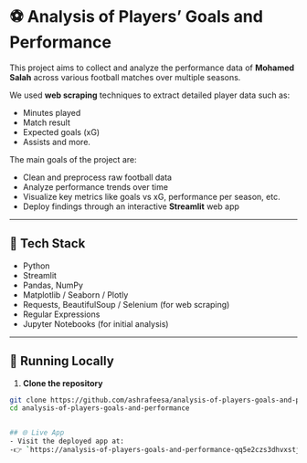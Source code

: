 # ⚽ Analysis of Players’ Goals and Performance

This project aims to collect and analyze the performance data of **Mohamed Salah** across various football matches over multiple seasons.

We used **web scraping** techniques to extract detailed player data such as:
- Minutes played  
- Match result  
- Expected goals (xG)  
- Assists and more.

The main goals of the project are:
- Clean and preprocess raw football data
- Analyze performance trends over time
- Visualize key metrics like goals vs xG, performance per season, etc.
- Deploy findings through an interactive **Streamlit** web app

---

## 🧰 Tech Stack

- Python
- Streamlit
- Pandas, NumPy
- Matplotlib / Seaborn / Plotly
- Requests, BeautifulSoup / Selenium (for web scraping)
- Regular Expressions
- Jupyter Notebooks (for initial analysis)

---

## 🚀 Running Locally

1. **Clone the repository**
```bash
git clone https://github.com/ashrafeesa/analysis-of-players-goals-and-performance.git
cd analysis-of-players-goals-and-performance


## 🌐 Live App
- Visit the deployed app at:
-👉 `https://analysis-of-players-goals-and-performance-qq5e2czs3dhvxstjd7js.streamlit.app/`


